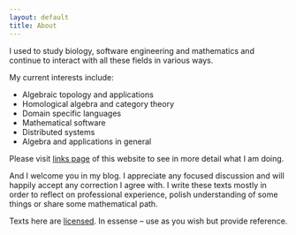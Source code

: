 ```yaml
---
layout: default
title: About
---
```


I used to study biology, software engineering and mathematics and continue to interact with all these fields in various ways.

My current interests include:

- Algebraic topology and applications
- Homological algebra and category theory
- Domain specific languages
- Mathematical software
- Distributed systems
- Algebra and applications in general

Please visit [links page](/links.html) of this website to see in more detail what I am doing.

And I welcome you in my blog.
I appreciate any focused discussion and will happily accept any correction I agree with.
I write these texts mostly in order to reflect on professional experience, polish understanding of some things or share some mathematical path.

Texts here are [licensed](LICENSE.html). In essense – use as you wish but provide reference.

